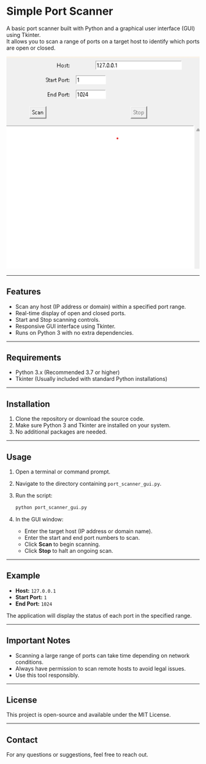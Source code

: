 # Simple Port Scanner

A basic port scanner built with Python and a graphical user interface (GUI) using Tkinter.  
It allows you to scan a range of ports on a target host to identify which ports are open or closed.

![Port Scanner Screenshot](imager/port.png)

---

## Features

- Scan any host (IP address or domain) within a specified port range.
- Real-time display of open and closed ports.
- Start and Stop scanning controls.
- Responsive GUI interface using Tkinter.
- Runs on Python 3 with no extra dependencies.

---

## Requirements

- Python 3.x (Recommended 3.7 or higher)
- Tkinter (Usually included with standard Python installations)

---

## Installation

1. Clone the repository or download the source code.
2. Make sure Python 3 and Tkinter are installed on your system.
3. No additional packages are needed.

---

## Usage

1. Open a terminal or command prompt.
2. Navigate to the directory containing `port_scanner_gui.py`.
3. Run the script:

    ```bash
    python port_scanner_gui.py
    ```

4. In the GUI window:
    - Enter the target host (IP address or domain name).
    - Enter the start and end port numbers to scan.
    - Click **Scan** to begin scanning.
    - Click **Stop** to halt an ongoing scan.

---

## Example

- **Host:** `127.0.0.1`
- **Start Port:** `1`
- **End Port:** `1024`

The application will display the status of each port in the specified range.

---

## Important Notes

- Scanning a large range of ports can take time depending on network conditions.
- Always have permission to scan remote hosts to avoid legal issues.
- Use this tool responsibly.

---

## License

This project is open-source and available under the MIT License.

---

## Contact

For any questions or suggestions, feel free to reach out.

